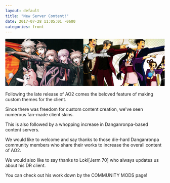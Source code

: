 ```yaml
---
layout: default
title: "New Server Content!"
date: 2017-07-28 11:05:01 -0600
categories: front
---
```


<img src="../home/DRvAO.png" id="bgimage">

Following the late release of AO2 comes the beloved feature of making custom themes for the client.

Since there was freedom for custom content creation, we've seen numerous fan-made client skins.

This is also followed by a whopping increase in Danganronpa-based content servers.

We would like to welcome and say thanks to those die-hard Danganronpa community members
who share their works to increase the overall content of AO2.

We would also like to say thanks to Loki[Jerm 70] who always updates us
about his DR client.

You can check out his work down by the COMMUNITY MODS page!
